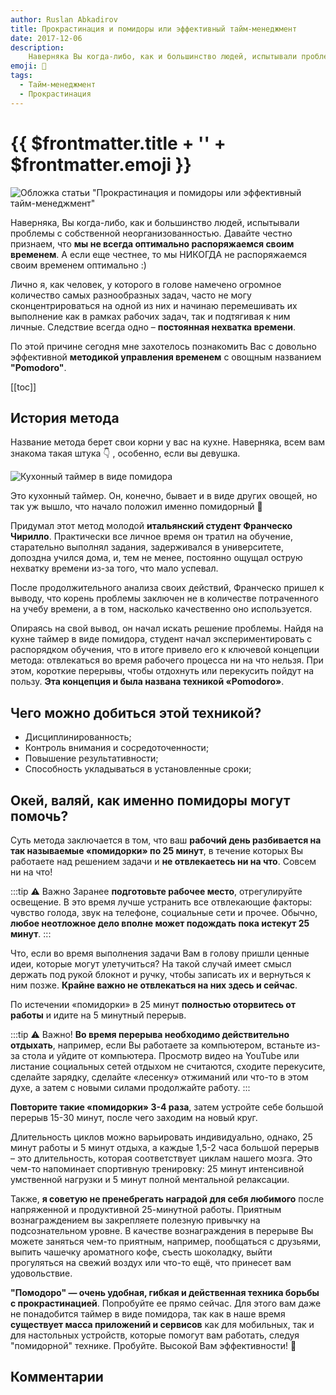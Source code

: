 ```yaml
---
author: Ruslan Abkadirov
title: Прокрастинация и помидоры или эффективный тайм-менеджмент
date: 2017-12-06
description:
    Наверняка Вы когда-либо, как и большинство людей, испытывали проблемы с собственной неорганизованностью. Давайте честно признаем, что мы не всегда оптимально распоряжаемся своим временем...
emoji: 🍅
tags:
  - Тайм-менеджмент
  - Прокрастинация
---
```


# {{ $frontmatter.title + '' + $frontmatter.emoji }} 
![Обложка статьи "Прокрастинация и помидоры или эффективный тайм-менеджмент"](/illustrations/pomodoro/pomodoro.jpg)

Наверняка, Вы когда-либо, как и большинство людей, испытывали проблемы с собственной неорганизованностью. Давайте честно признаем, что **мы не всегда оптимально распоряжаемся своим временем**. А если еще честнее, то мы НИКОГДА не распоряжаемся своим временем оптимально :)

Лично я, как человек, у которого в голове намечено огромное количество самых разнообразных задач, часто не могу сконцентрироваться на одной из них и начинаю перемешивать их выполнение как в рамках рабочих задач, так и подтягивая к ним личные. Следствие всегда одно – **постоянная нехватка времени**.

По этой причине сегодня мне захотелось познакомить Вас с довольно эффективной **методикой управления временем** с овощным названием **"Pomodoro"**.

[[toc]]

## История метода
Название метода берет свои корни у вас на кухне. Наверняка, всем вам знакома такая штука 👇 , особенно, если вы девушка. 

![Кухонный таймер в виде помидора](/illustrations/pomodoro/pomodoro-timer.jpg  "Кухонный таймер в виде помидора")

Это кухонный таймер. Он, конечно, бывает и в виде других овощей, но так уж вышло, что начало положил именно помидорный 🍅


Придумал этот метод молодой **итальянский студент Франческо Чирилло**. Практически все личное время он тратил на обучение, старательно выполнял задания, задерживался в университете, допоздна учился дома, и, тем не менее, постоянно ощущал острую нехватку времени из-за того, что мало успевал. 

После продолжительного анализа своих действий, Франческо пришел к выводу, что корень проблемы заключен не в количестве потраченного на учебу времени, а в том, насколько качественно оно используется. 

Опираясь на свой вывод, он начал искать решение проблемы. Найдя на кухне таймер в виде помидора, студент начал экспериментировать с распорядком обучения, что в итоге привело его к ключевой концепции метода: отвлекаться во время рабочего процесса ни на что нельзя. При этом, короткие перерывы, чтобы отдохнуть или перекусить пойдут на пользу. **Эта концепция и была названа техникой «Pomodoro»**.

## Чего можно добиться этой техникой?

- Дисциплинированность;
- Контроль внимания и сосредоточенности;
- Повышение результативности;
- Способность укладываться в установленные сроки;

## Окей, валяй, как именно помидоры могут помочь?

Суть метода заключается в том, что ваш **рабочий день разбивается на так называемые «помидорки» по 25 минут**, в течение которых Вы работаете над решением задачи и **не отвлекаетесь ни на что**. Совсем ни на что! 

:::tip ⚠ Важно
Заранее **подготовьте рабочее место**, отрегулируйте освещение. В это время лучше устранить все отвлекающие факторы: чувство голода, звук на телефоне, социальные сети и прочее. Обычно, **любое неотложное дело вполне может подождать пока истекут 25 минут**. 
:::

Что, если во время выполнения задачи Вам в голову пришли ценные идеи, которые могут улетучиться? На такой случай имеет смысл держать под рукой блокнот и ручку, чтобы записать их и вернуться к ним позже. **Крайне важно не отвлекаться на них здесь и сейчас**.

По истечении «помидорки» в 25 минут **полностью оторвитесь от работы** и идите на 5 минутный перерыв. 

:::tip ⚠ Важно!
**Во время перерыва необходимо действительно отдыхать**, например, если Вы работаете за компьютером, встаньте из-за стола и уйдите от компьютера. Просмотр видео на YouTube или листание социальных сетей отдыхом не считаются, сходите перекусите, сделайте зарядку, сделайте «лесенку» отжиманий или что-то в этом духе, а затем с новыми силами продолжайте работу.
:::

**Повторите такие «помидорки» 3-4 раза**, затем устройте себе большой перерыв 15-30 минут, после чего заходим на новый круг. 

Длительность циклов можно варьировать индивидуально, однако, 25 минут работы и 5 минут отдыха, а каждые 1,5-2 часа большой перерыв – это длительность, которая соответствует циклам нашего мозга. Это чем-то напоминает спортивную тренировку: 25 минут интенсивной умственной нагрузки и 5 минут полной ментальной релаксации.

Также, **я советую не пренебрегать наградой для себя любимого** после напряженной и продуктивной 25-минутной работы. Приятным вознаграждением вы закрепляете полезную привычку на подсознательном уровне. В качестве вознаграждения в перерыве Вы можете заняться чем-то приятным, например, пообщаться с друзьями, выпить чашечку ароматного кофе, съесть шоколадку, выйти прогуляться на свежий воздух или что-то ещё, что принесет вам удовольствие.

**"Помодоро" — очень удобная, гибкая и действенная техника борьбы с прокрастинацией**. Попробуйте ее прямо сейчас. Для этого вам даже не понадобится таймер в виде помидора, так как в наше время **существует масса приложений и сервисов** как для мобильных, так и для настольных устройств, которые помогут вам работать, следуя "помидорной" технике. Пробуйте. Высокой Вам эффективности! 💪

## Комментарии
<Comments />

<YMetrika />